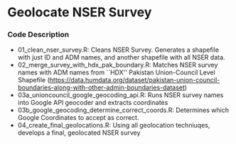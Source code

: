 # Geolocate NSER Survey

### Code Description
* 01_clean_nser_survey.R: Cleans NSER Survey. Generates a shapefile with just ID and ADM names, and another shapefile with all NSER data.
* 02_merge_survey_with_hdx_pak_boundary.R: Matches NSER survey names with ADM names from ``HDX'' Pakistan Union-Council Level Shapefile (https://data.humdata.org/dataset/pakistan-union-council-boundaries-along-with-other-admin-boundaries-dataset)
* 03a_unioncouncil_google_geocoding_api.R: Runs NSER survey names into Google API geocoder and extracts coordinates
* 03b_google_geocoding_determine_correct_coords.R: Determines which Google Coordinates to accept as correct.
* 04_create_final_geolocations.R: Using all geolocation techniuqes, develops a final, geolocated NSER survey


